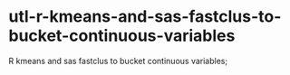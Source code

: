 # utl-r-kmeans-and-sas-fastclus-to-bucket-continuous-variables
R kmeans and sas fastclus to bucket continuous variables;
